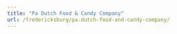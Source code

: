 ```yaml
---
title: "Pa Dutch Food & Candy Company"
url: /fredericksburg/pa-dutch-food-and-candy-company/
---
```


